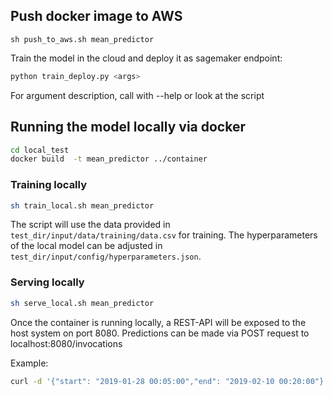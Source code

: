 ## Push docker image to AWS

```sh push_to_aws.sh mean_predictor```

Train the model in the cloud and deploy it as sagemaker endpoint:

```bash
python train_deploy.py <args>
```

For argument description, call with --help or look at the script

## Running the model locally via docker

```bash
cd local_test
docker build  -t mean_predictor ../container
```

### Training locally
```bash
sh train_local.sh mean_predictor
```
The script will use the data provided in `test_dir/input/data/training/data.csv` for training.
The hyperparameters of the local model can be adjusted in `test_dir/input/config/hyperparameters.json`.

### Serving locally
```bash
sh serve_local.sh mean_predictor
```

Once the container is running locally, a REST-API will be exposed to the host system on port 8080.
Predictions can be made via POST request to localhost:8080/invocations

Example:
```bash
curl -d '{"start": "2019-01-28 00:05:00","end": "2019-02-10 00:20:00"}' -H "Content-Type: application/json" -X POST http:/localhost:8080/invocations
```

